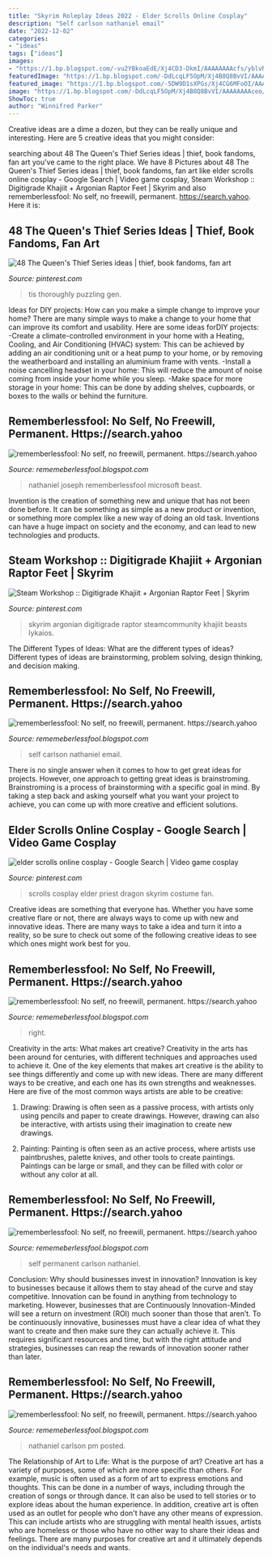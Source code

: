 ```yaml
---
title: "Skyrim Roleplay Ideas 2022 - Elder Scrolls Online Cosplay"
description: "Self carlson nathaniel email"
date: "2022-12-02"
categories:
- "ideas"
tags: ["ideas"]
images:
- "https://1.bp.blogspot.com/-vu2YBkoaEdE/Xj4CD3-DkmI/AAAAAAAAcfs/yblvNrp5LmIpCcW4b0sq6u5CgtF0dLvVQCLcBGAsYHQ/s1600/Untitled395.png"
featuredImage: "https://1.bp.blogspot.com/-DdLcqLF5OpM/Xj4B8Q8BvVI/AAAAAAAAceo/s4wn63V6ShkcagtCW95XzW28xZLMrqACgCLcBGAsYHQ/s1600/Untitled378.png"
featured_image: "https://1.bp.blogspot.com/-5DW9D1sXPGs/Xj4CG6MFoOI/AAAAAAAAcgE/mauWn1MOazUxl4sA7JqMTL_jDLkigt-KACLcBGAsYHQ/s1600/Untitled401.png"
image: "https://1.bp.blogspot.com/-DdLcqLF5OpM/Xj4B8Q8BvVI/AAAAAAAAceo/s4wn63V6ShkcagtCW95XzW28xZLMrqACgCLcBGAsYHQ/s1600/Untitled378.png"
ShowToc: true
author: "Winnifred Parker"
---
```



Creative ideas are a dime a dozen, but they can be really unique and interesting. Here are 5 creative ideas that you might consider: 

	

		
searching about 48 The Queen&#039;s Thief Series ideas | thief, book fandoms, fan art you've came to the right place. We have 8 Pictures about 48 The Queen&#039;s Thief Series ideas | thief, book fandoms, fan art like elder scrolls online cosplay - Google Search | Video game cosplay, Steam Workshop :: Digitigrade Khajiit + Argonian Raptor Feet | Skyrim and also rememberlessfool: No self, no freewill, permanent. https://search.yahoo. Here it is:
		
    
## 48 The Queen&#039;s Thief Series Ideas | Thief, Book Fandoms, Fan Art

<img loading=lazy src="https://i.pinimg.com/236x/8a/0e/a7/8a0ea7de88a4d9d96dd349e9ead949d0.jpg" onerror="this.onerror=null;this.src='https://tse3.mm.bing.net/th?id=OIP.iyNNxD0AlOmY2XbJLL8uEQAAAA&amp;pid=15.1';" alt="48 The Queen&#039;s Thief Series ideas | thief, book fandoms, fan art">

_Source: pinterest.com_

>tis thoroughly puzzling gen. 

	

Ideas for DIY projects: How can you make a simple change to improve your home?
There are many simple ways to make a change to your home that can improve its comfort and usability. Here are some ideas forDIY projects: 
-Create a climate-controlled environment in your home with a Heating, Cooling, and Air Conditioning (HVAC) system: This can be achieved by adding an air conditioning unit or a heat pump to your home, or by removing the weatherboard and installing an aluminium frame with vents. 
-Install a noise cancelling headset in your home: This will reduce the amount of noise coming from inside your home while you sleep. 
-Make space for more storage in your home: This can be done by adding shelves, cupboards, or boxes to the walls or behind the furniture.

    
## Rememberlessfool: No Self, No Freewill, Permanent. Https://search.yahoo

<img loading=lazy src="https://1.bp.blogspot.com/-DdLcqLF5OpM/Xj4B8Q8BvVI/AAAAAAAAceo/s4wn63V6ShkcagtCW95XzW28xZLMrqACgCLcBGAsYHQ/s1600/Untitled378.png" onerror="this.onerror=null;this.src='https://tse1.mm.bing.net/th?id=OIP.6xNO6O20zkAOlwdVVeHepwHaEK&amp;pid=15.1';" alt="rememberlessfool: No self, no freewill, permanent. https://search.yahoo">

_Source: rememeberlessfool.blogspot.com_

>nathaniel joseph rememberlessfool microsoft beast. 

	

Invention is the creation of something new and unique that has not been done before. It can be something as simple as a new product or invention, or something more complex like a new way of doing an old task. Inventions can have a huge impact on society and the economy, and can lead to new technologies and products.

    
## Steam Workshop :: Digitigrade Khajiit + Argonian Raptor Feet | Skyrim

<img loading=lazy src="https://i.pinimg.com/originals/8b/24/17/8b2417bd195ab82f25614af5dfbc2fd1.jpg" onerror="this.onerror=null;this.src='https://tse2.mm.bing.net/th?id=OIP.pKemIt1OZTXiWXJ5qCh0JwAAAA&amp;pid=15.1';" alt="Steam Workshop :: Digitigrade Khajiit + Argonian Raptor Feet | Skyrim">

_Source: pinterest.com_

>skyrim argonian digitigrade raptor steamcommunity khajiit beasts lykaios. 

	

The Different Types of Ideas: What are the different types of ideas?
Different types of ideas are brainstorming, problem solving, design thinking, and decision making.

    
## Rememberlessfool: No Self, No Freewill, Permanent. Https://search.yahoo

<img loading=lazy src="https://1.bp.blogspot.com/-5DW9D1sXPGs/Xj4CG6MFoOI/AAAAAAAAcgE/mauWn1MOazUxl4sA7JqMTL_jDLkigt-KACLcBGAsYHQ/s1600/Untitled401.png" onerror="this.onerror=null;this.src='https://tse1.mm.bing.net/th?id=OIP.HfusUkEZsfby1HRvz5WOPwHaEK&amp;pid=15.1';" alt="rememberlessfool: No self, no freewill, permanent. https://search.yahoo">

_Source: rememeberlessfool.blogspot.com_

>self carlson nathaniel email. 

	

There is no single answer when it comes to how to get great ideas for projects. However, one approach to getting great ideas is brainstroming. Brainstroming is a process of brainstorming with a specific goal in mind. By taking a step back and asking yourself what you want your project to achieve, you can come up with more creative and efficient solutions.

    
## Elder Scrolls Online Cosplay - Google Search | Video Game Cosplay

<img loading=lazy src="https://i.pinimg.com/originals/d6/71/8e/d6718eb5b8ea707d61c8e7418bca2c5b.jpg" onerror="this.onerror=null;this.src='https://tse4.mm.bing.net/th?id=OIP.EfwJsfHj00NuUwmXsNNMwgHaLH&amp;pid=15.1';" alt="elder scrolls online cosplay - Google Search | Video game cosplay">

_Source: pinterest.com_

>scrolls cosplay elder priest dragon skyrim costume fan. 

	

Creative ideas are something that everyone has. Whether you have some creative flare or not, there are always ways to come up with new and innovative ideas. There are many ways to take a idea and turn it into a reality, so be sure to check out some of the following creative ideas to see which ones might work best for you.

    
## Rememberlessfool: No Self, No Freewill, Permanent. Https://search.yahoo

<img loading=lazy src="https://1.bp.blogspot.com/-szhxAMpoGcs/XkYH8vsBQsI/AAAAAAAAct0/hU3GzTY6sugNGAWZcVmPCJjug5uOK9xhgCLcBGAsYHQ/s320/Untitled456.png" onerror="this.onerror=null;this.src='https://tse2.mm.bing.net/th?id=OIP.eC4yHs1hel0UFu3hh6r26QAAAA&amp;pid=15.1';" alt="rememberlessfool: No self, no freewill, permanent. https://search.yahoo">

_Source: rememeberlessfool.blogspot.com_

>right. 

	

Creativity in the arts: What makes art creative?
Creativity in the arts has been around for centuries, with different techniques and approaches used to achieve it. One of the key elements that makes art creative is the ability to see things differently and come up with new ideas. There are many different ways to be creative, and each one has its own strengths and weaknesses. Here are five of the most common ways artists are able to be creative: 
1. Drawing: Drawing is often seen as a passive process, with artists only using pencils and paper to create drawings. However, drawing can also be interactive, with artists using their imagination to create new drawings.

2. Painting: Painting is often seen as an active process, where artists use paintbrushes, palette knives, and other tools to create paintings. Paintings can be large or small, and they can be filled with color or without any color at all.

    
## Rememberlessfool: No Self, No Freewill, Permanent. Https://search.yahoo

<img loading=lazy src="https://1.bp.blogspot.com/-vu2YBkoaEdE/Xj4CD3-DkmI/AAAAAAAAcfs/yblvNrp5LmIpCcW4b0sq6u5CgtF0dLvVQCLcBGAsYHQ/s1600/Untitled395.png" onerror="this.onerror=null;this.src='https://tse2.mm.bing.net/th?id=OIP.C6KDNOLJRmvtGvdszQEc_gHaEK&amp;pid=15.1';" alt="rememberlessfool: No self, no freewill, permanent. https://search.yahoo">

_Source: rememeberlessfool.blogspot.com_

>self permanent carlson nathaniel. 

	

Conclusion: Why should businesses invest in innovation?
Innovation is key to businesses because it allows them to stay ahead of the curve and stay competitive. Innovation can be found in anything from technology to marketing. However, businesses that are Continuously Innovation-Minded will see a return on investment (ROI) much sooner than those that aren’t. To be continuously innovative, businesses must have a clear idea of what they want to create and then make sure they can actually achieve it. This requires significant resources and time, but with the right attitude and strategies, businesses can reap the rewards of innovation sooner rather than later.

    
## Rememberlessfool: No Self, No Freewill, Permanent. Https://search.yahoo

<img loading=lazy src="https://1.bp.blogspot.com/--yWxHZKo5fw/XkYH_0BGXlI/AAAAAAAAcuU/QVp7NOm7YdQkpk1jjyzkgK6lxcP2EBVXwCLcBGAsYHQ/s1600/Untitled464.png" onerror="this.onerror=null;this.src='https://tse1.mm.bing.net/th?id=OIP.5hmhbOfekUuaXBkA2OWGpwHaEK&amp;pid=15.1';" alt="rememberlessfool: No self, no freewill, permanent. https://search.yahoo">

_Source: rememeberlessfool.blogspot.com_

>nathaniel carlson pm posted. 

	

The Relationship of Art to Life: What is the purpose of art?
Creative art has a variety of purposes, some of which are more specific than others. For example, music is often used as a form of art to express emotions and thoughts. This can be done in a number of ways, including through the creation of songs or through dance. It can also be used to tell stories or to explore ideas about the human experience. In addition, creative art is often used as an outlet for people who don't have any other means of expression. This can include artists who are struggling with mental health issues, artists who are homeless or those who have no other way to share their ideas and feelings. There are many purposes for creative art and it ultimately depends on the individual's needs and wants.

